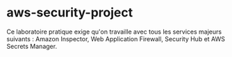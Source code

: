 # aws-security-project
Ce laboratoire pratique exige qu'on travaille avec tous les services  majeurs suivants : Amazon Inspector, Web Application Firewall, Security Hub et AWS Secrets Manager.
